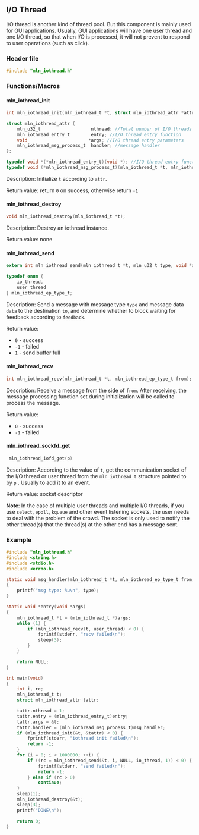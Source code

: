 ## I/O Thread

I/O thread is another kind of thread pool. But this component is mainly used for GUI applications. Usually, GUI applications will have one user thread and one I/O thread, so that when I/O is processed, it will not prevent to respond to user operations (such as click).



### Header file

```c
#include "mln_iothread.h"
```



### Functions/Macros



#### mln_iothread_init

```c
int mln_iothread_init(mln_iothread_t *t, struct mln_iothread_attr *attr);

struct mln_iothread_attr {
    mln_u32_t                   nthread; //Total number of I/O threads
    mln_iothread_entry_t        entry; //I/O thread entry function
    void                       *args; //I/O thread entry parameters
    mln_iothread_msg_process_t  handler; //message handler
};

typedef void *(*mln_iothread_entry_t)(void *); //I/O thread entry function
typedef void (*mln_iothread_msg_process_t)(mln_iothread_t *t, mln_iothread_ep_type_t from, mln_u32_t type, void *data);//message handler
```

Description: Initialize `t` according to `attr`.

Return value: return `0` on success, otherwise return `-1`


#### mln_iothread_destroy

```c
void mln_iothread_destroy(mln_iothread_t *t);
```

Description: Destroy an iothread instance.

Return value: none



#### mln_iothread_send

```c
extern int mln_iothread_send(mln_iothread_t *t, mln_u32_t type, void *data, mln_iothread_ep_type_t to, int feedback);

typedef enum {
    io_thread,
    user_thread
} mln_iothread_ep_type_t;
```

Description: Send a message with message type `type` and message data `data` to the destination `to`, and determine whether to block waiting for feedback according to `feedback`.

Return value:

- `0` - success
- `-1` - failed
- `1` - send buffer full



#### mln_iothread_recv

```c
int mln_iothread_recv(mln_iothread_t *t, mln_iothread_ep_type_t from);
```

Description: Receive a message from the side of `from`. After receiving, the message processing function set during initialization will be called to process the message.

Return value:

- `0` - success
- `-1` - failed



#### mln_iothread_sockfd_get

```c
 mln_iothread_iofd_get(p)
```

Description: According to the value of `t`, get the communication socket of the I/O thread or user thread from the `mln_iothread_t` structure pointed to by `p` . Usually to add it to an event.

Return value: socket descriptor

**Note**: In the case of multiple user threads and multiple I/O threads, if you use `select`, `epoll`, `kqueue` and other event listening sockets, the user needs to deal with the problem of the crowd. The socket is only used to notify the other thread(s) that the thread(s) at the other end has a message sent.




### Example

```c
#include "mln_iothread.h"
#include <string.h>
#include <stdio.h>
#include <errno.h>

static void msg_handler(mln_iothread_t *t, mln_iothread_ep_type_t from, mln_u32_t type, void *data)
{
    printf("msg type: %u\n", type);
}

static void *entry(void *args)
{
    mln_iothread_t *t = (mln_iothread_t *)args;
    while (1) {
        if (mln_iothread_recv(t, user_thread) < 0) {
            fprintf(stderr, "recv failed\n");
            sleep(3);
        }
    }

    return NULL;
}

int main(void)
{
    int i, rc;
    mln_iothread_t t;
    struct mln_iothread_attr tattr;

    tattr.nthread = 1;
    tattr.entry = (mln_iothread_entry_t)entry;
    tattr.args = &t;
    tattr.handler = (mln_iothread_msg_process_t)msg_handler;
    if (mln_iothread_init(&t, &tattr) < 0) {
        fprintf(stderr, "iothread init failed\n");
        return -1;
    }
    for (i = 0; i < 1000000; ++i) {
        if ((rc = mln_iothread_send(&t, i, NULL, io_thread, 1)) < 0) {
            fprintf(stderr, "send failed\n");
            return -1;
        } else if (rc > 0)
            continue;
    }
    sleep(1);
    mln_iothread_destroy(&t);
    sleep(3);
    printf("DONE\n");

    return 0;
}
```

